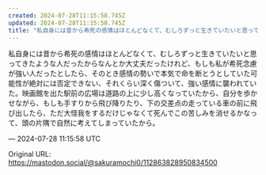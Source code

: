 ```yaml
---
created: 2024-07-28T11:15:58.745Z
updated: 2024-07-28T11:15:58.745Z
title: "私自身には昔から希死の感情はほとんどなくて、むしろずっと生きていたいと思ってきた[...]"
---
```


<p>私自身には昔から希死の感情はほとんどなくて、むしろずっと生きていたいと思ってきたような人だったからなんとか大丈夫だったけれど、もしも私が希死念慮が強い人だったとしたら、そのとき感情の勢いで本気で命を断とうとしていた可能性が絶対には否定できない、それくらい深く傷ついて、強い感情に襲われていた。映画館を出た駅前の広場は道路の上に少し高くなっていたから、自分を歩かせながら、もしも手すりから飛び降りたり、下の交差点の走っている車の前に飛び出したら、ただ大怪我をするだけじゃなくて死んでこの苦しみを消せるかなって、頭の片隅で自然に考えてしまっていたから。</p>

&mdash; 2024-07-28 11:15:58 UTC

Original URL: https://mastodon.social/@sakuramochi0/112863828950834500
